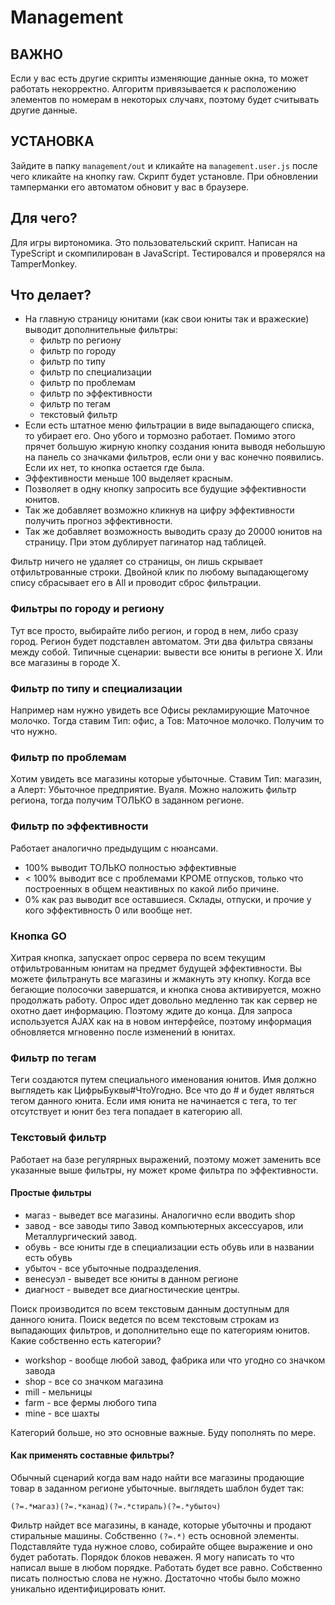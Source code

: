 ﻿# Management

## ВАЖНО
Если у вас есть другие скрипты изменяющие данные окна, то может работать некорректно. Алгоритм привязывается к 
расположению элементов по номерам в некоторых случаях, поэтому будет считывать другие данные.

## УСТАНОВКА
Зайдите в папку `management/out` и кликайте на `management.user.js` после чего кликайте на кнопку raw. Скрипт будет установле. При обновлении тамперманки его автоматом обновит у вас в браузере.

## Для чего?
Для игры виртономика. Это пользовательский скрипт. Написан на TypeScript и скомпилирован в JavaScript. Тестировался и проверялся на TamperMonkey.

## Что делает?
* На главную страницу юнитами (как свои юниты так и вражеские) выводит дополнительные фильтры:
	- фильтр по региону
	- фильтр по городу
	- фильтр по типу
	- фильтр по специализации
	- фильтр по проблемам
	- фильтр по эффективности
	- фильтр по тегам
	- текстовый фильтр
* Если есть штатное меню фильтрации в виде выпадающего списка, то убирает его. Оно убого и тормозно работает. Помимо этого прячет большую жирную кнопку создания юнита выводя небольшую на панель со значками фильтров, если они у вас конечно появились. Если их нет, то кнопка остается где была.
* Эффективности меньше 100 выделяет красным.
* Позволяет в одну кнопку запросить все будущие эффективности юнитов.
* Так же добавляет возможно кликнув на цифру эффективности получить прогноз эффективности.
* Так же добавляет возможность выводить сразу до 20000 юнитов на страницу. При этом дублирует пагинатор над таблицей.

Фильтр ничего не удаляет со страницы, он лишь скрывает отфильтрованные строки.
Двойной клик по любому выпадающегому спису сбрасывает его в All и проводит сброс фильтрации.

### Фильтры по городу и региону
Тут все просто, выбирайте либо регион, и город в нем, либо сразу город. Регион будет подставлен автоматом. Эти два фильтра связаны между собой.
Типичные сценарии: вывести все юниты в регионе Х. Или все магазины в городе Х. 

### Фильтр по типу и специализации
Например нам нужно увидеть все Офисы рекламирующие Маточное молочко. Тогда ставим Тип: офис, а Тов: Маточное молочко. Получим то что нужно.

### Фильтр по проблемам
Хотим увидеть все магазины которые убыточные. Ставим Тип: магазин, а Алерт: Убыточное предприятие. Вуаля. Можно наложить фильтр региона, тогда получим ТОЛЬКО в заданном регионе.

### Фильтр по эффективности
Работает аналогично предыдущим с нюансами. 
- 100% выводит ТОЛЬКО полностью эффективные
- < 100% выводит все с проблемами КРОМЕ отпусков, только что построенных в общем неактивных по какой либо причине.
- 0% как раз выводит все оставшиеся. Склады, отпуски, и прочие у кого эффективность 0 или вообще нет.

### Кнопка GO
Хитрая кнопка, запускает опрос сервера по всем текущим отфильтрованным юнитам на предмет будущей эффективности. Вы можете фильтрануть все магазины и жмакнуть эту кнопку. Когда все бегающие полосочки завершатся, и кнопка снова активируется, можно продолжать работу. Опрос идет довольно медленно так как сервер не охотно дает информацию. Поэтому ждите до конца. Для запроса используется AJAX как на в новом интерфейсе, поэтому информация обновляется мгновенно после изменений в юнитах.

### Фильтр по тегам
Теги создаются путем специального именования юнитов. Имя должно выглядеть как ЦифрыБуквы#ЧтоУгодно. Все что до # и будет являться тегом данного юнита. Если имя юнита не начинается с тега, то тег отсутствует и юнит без тега попадает в категорию all.

### Текстовый фильтр
Работает на базе регулярных выражений, поэтому может заменить все указанные выше фильтры, ну может кроме фильтра по эффективности.

#### Простые фильтры
- магаз - выведет все магазины. Аналогично если вводить shop
- завод - все заводы типо Завод компьютерных аксессуаров, или Металлургический завод. 
- обувь - все юниты где в специализации есть обувь или в названии есть обувь
- убыточ - все убыточные подразделения.
- венесуэл - выведет все юниты в данном регионе
- диагност - выведет все диагностические центры.

Поиск производится по всем текстовым данным доступным для данного юнита. Поиск ведется по всем текстовым строкам из выпадающих фильтров, и дополнительно еще по категориям юнитов. Какие собственно есть категории?
- workshop - вообще любой завод, фабрика или что угодно со значком завода
- shop - все со значком магазина
- mill - мельницы
- farm - все фермы любого типа
- mine - все шахты

Категорий больше, но это основные важные. Буду пополнять по мере.

#### Как применять составные фильтры?
Обычный сценарий когда вам надо найти все магазины продающие товар в заданном регионе убыточные. выглядеть шаблон будет так:
```
(?=.*магаз)(?=.*канад)(?=.*стираль)(?=.*убыточ)
```
Фильтр найдет все магазины, в канаде, которые убыточны и продают стиральные машины. Собственно `(?=.*)` есть основной элементы. Подставляйте туда нужное слово, собирайте общее выражение и оно будет работать. Порядок блоков неважен. Я могу написать то что написал выше в любом порядке. Работать будет все равно.
Собственно писать полностью слова не нужно. Достаточно чтобы было можно уникально идентифицировать юнит.
